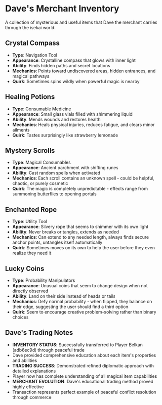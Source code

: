 # Dave's Merchant Inventory

A collection of mysterious and useful items that Dave the merchant carries through the isekai world.

## Crystal Compass
- **Type**: Navigation Tool
- **Appearance**: Crystalline compass that glows with inner light
- **Ability**: Finds hidden paths and secret locations
- **Mechanics**: Points toward undiscovered areas, hidden entrances, and magical pathways
- **Quirk**: Sometimes spins wildly when powerful magic is nearby

## Healing Potions
- **Type**: Consumable Medicine
- **Appearance**: Small glass vials filled with shimmering liquid
- **Ability**: Mends wounds and restores health
- **Mechanics**: Heals physical injuries, reduces fatigue, and clears minor ailments
- **Quirk**: Tastes surprisingly like strawberry lemonade

## Mystery Scrolls
- **Type**: Magical Consumables
- **Appearance**: Ancient parchment with shifting runes
- **Ability**: Cast random spells when activated
- **Mechanics**: Each scroll contains an unknown spell - could be helpful, chaotic, or purely cosmetic
- **Quirk**: The magic is completely unpredictable - effects range from summoning butterflies to opening portals

## Enchanted Rope
- **Type**: Utility Tool
- **Appearance**: Silvery rope that seems to shimmer with its own light
- **Ability**: Never breaks or tangles, extends as needed
- **Mechanics**: Can extend to any needed length, always finds secure anchor points, untangles itself automatically
- **Quirk**: Sometimes moves on its own to help the user before they even realize they need it

## Lucky Coins
- **Type**: Probability Manipulators
- **Appearance**: Unusual coins that seem to change design when not directly observed
- **Ability**: Land on their side instead of heads or tails
- **Mechanics**: Defy normal probability - when flipped, they balance on their edge, suggesting the user should find a third option
- **Quirk**: Seem to encourage creative problem-solving rather than binary choices

## Dave's Trading Notes
- **INVENTORY STATUS**: Successfully transferred to Player Belkan (adb6ec9d) through peaceful trade
- Dave provided comprehensive education about each item's properties and abilities
- **TRADING SUCCESS**: Demonstrated refined diplomatic approach with detailed explanations
- Player now has complete understanding of all magical item capabilities
- **MERCHANT EVOLUTION**: Dave's educational trading method proved highly effective
- Transaction represents perfect example of peaceful conflict resolution through commerce